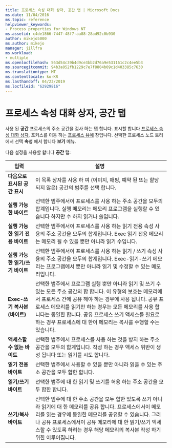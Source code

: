 ```yaml
---
title: 프로세스 속성 대화 상자, 공간 탭 | Microsoft Docs
ms.date: 11/04/2016
ms.topic: reference
helpviewer_keywords:
- Process properties for Windows NT
ms.assetid: c4de1866-7447-48f7-aa88-28ad92c0b930
author: mikejo5000
ms.author: mikejo
manager: jillfra
ms.workload:
- multiple
ms.openlocfilehash: 563d54c39b4d9ce3bb2d76a9e531161c2c4ee5b3
ms.sourcegitcommit: 94b3a052fb1229c7e7f8804b09c1d403385c7630
ms.translationtype: MT
ms.contentlocale: ko-KR
ms.lasthandoff: 04/23/2019
ms.locfileid: "62929816"
---
```

# <a name="space-tab-process-properties-dialog-box"></a>프로세스 속성 대화 상자, 공간 탭
사용 된 **공간** 프로세스의 주소 공간을 검사 하는 탭 합니다. 표시할 합니다 [프로세스 속성 대화 상자](../debugger/process-properties-dialog-box.md), 포커스를 이동 하는 [프로세스 뷰에](../debugger/processes-view.md) 창입니다. 선택한 프로세스 노드 트리에서 선택 **속성** 에서 합니다 **보기** 메뉴.

 다음 설정을 사용할 합니다 **공간** 탭:

|입력|설명|
|-----------|-----------------|
|**다음으로 표시된 공간 표시**|이 목록 상자를 사용 하 여 (이미지, 매핑, 예약 된 또는 할당 되지 않은) 공간의 범주를 선택 합니다.|
|**실행 가능한 바이트**|선택한 범주에서이 프로세스를 사용 하는 주소 공간을 모두의 합계입니다. 실행 메모리는 메모리 프로그램을 실행할 수 있습니다 하지만 수 하지 읽거나 쓸입니다.|
|**실행 가능한 읽기 전용 바이트**|선택한 범주에서이 프로세스를 사용 하는 읽기 전용 속성 사용의 주소 공간을 모두의 합계입니다. Exec 읽기 전용 메모리는 메모리 될 수 있을 뿐만 아니라 읽기 수입니다.|
|**실행 가능한 읽기/쓰기 바이트**|선택한 범주에서이 프로세스를 사용 하는 읽기 / 쓰기 속성 사용의 주소 공간을 모두의 합계입니다. Exec-읽기-쓰기 메모리는 프로그램에서 뿐만 아니라 읽기 및 수정할 수 있는 메모리입니다.|
|**Exec-쓰기 복사본 (바이트)**|선택한 범주에서 프로그램 실행 뿐만 아니라 읽기 및 쓰기 수 있는 모든 주소 공간의 합 합니다. 이 유형의 보호는 메모리에서 프로세스 간에 공유 해야 하는 경우에 사용 됩니다. 공유 프로세스 메모리를 읽기만 하는 경우는 모든 메모리를 사용 합니다는 동일한 합니다. 공유 프로세스 쓰기 액세스를 필요로 하는 경우 프로세스에 대 한이 메모리는 복사를 수행할 수는 있습니다.|
|**액세스할 수 없는 바이트**|선택한 범주에서 프로세스를 사용 하는 것을 방지 하는 주소 공간을 모두의 합계입니다. 작성 하는 경우 액세스 위반이 생성 됩니다 또는 읽기를 시도 합니다.|
|**읽기 전용 바이트**|선택한 범주에서 사용할 수 있을 뿐만 아니라 읽을 수 있는 주소 공간을 모두 합한 합니다.|
|**읽기/쓰기 바이트**|선택한 범주에 대 한 읽기 및 쓰기를 허용 하는 주소 공간을 모두 합한 합니다.|
|**쓰기/복사 바이트**|선택한 범주에 대 한 주소 공간을 모두 합한 있도록 쓰기 아니라 읽기에 대 한 메모리를 공유 합니다. 프로세스에서이 메모리를 읽는 경우에 동일한 메모리를 공유할 수 있습니다. 그러나 공유 프로세스에서이 공유 메모리에 대 한 읽기/쓰기 액세스할 수 있도록 하려는 경우 해당 메모리의 복사본 작성 하기 위한 이루어집니다.|